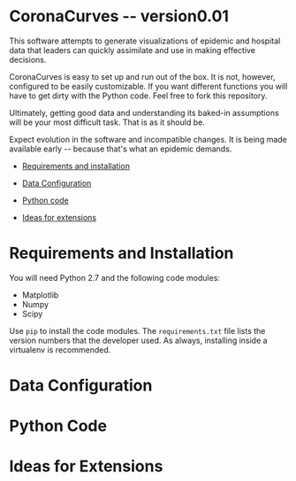 # CoronaCurves -- version0.01

This software attempts to generate visualizations of epidemic and hospital data that leaders can quickly assimilate and use in making effective decisions.

CoronaCurves is easy to set up and run out of the box.  It is not, however, configured to be easily customizable.  If you want different functions you will have to get dirty with the Python code.  Feel free to fork this repository.

Ultimately, getting good data and understanding its baked-in assumptions will be your most difficult task.  That is as it should be.

Expect evolution in the software and incompatible changes.  It is being made available early -- because that's what an epidemic demands.

* <a href="#requirements">Requirements and installation</a>

* <a href="#dataconfig">Data Configuration</a>

* <a href="#python">Python code</a>

* <a href="#extensions">Ideas for extensions</a>

<a name="requirements"></a>
# Requirements and Installation

You will need Python 2.7 and the following code modules:

* Matplotlib
* Numpy
* Scipy

Use `pip` to install the code modules.  The `requirements.txt` file lists the version numbers that the developer used.  As always, installing inside a virtualenv is recommended.

<a name="dataconfig"></a>
# Data Configuration

<a name="python"></a>
# Python Code

<a name="extensions"></a>
# Ideas for Extensions
